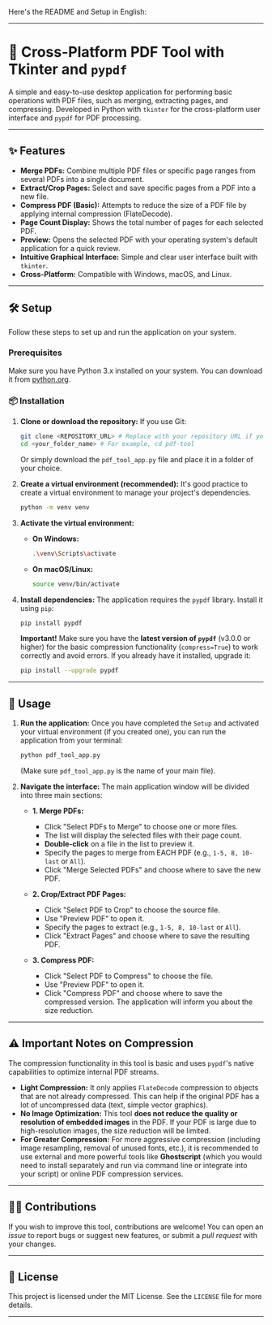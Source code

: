 Here's the README and Setup in English:

-----

# 🚀 Cross-Platform PDF Tool with Tkinter and `pypdf`

A simple and easy-to-use desktop application for performing basic operations with PDF files, such as merging, extracting pages, and compressing. Developed in Python with `tkinter` for the cross-platform user interface and `pypdf` for PDF processing.

-----

## ✨ Features

  * **Merge PDFs:** Combine multiple PDF files or specific page ranges from several PDFs into a single document.
  * **Extract/Crop Pages:** Select and save specific pages from a PDF into a new file.
  * **Compress PDF (Basic):** Attempts to reduce the size of a PDF file by applying internal compression (FlateDecode).
  * **Page Count Display:** Shows the total number of pages for each selected PDF.
  * **Preview:** Opens the selected PDF with your operating system's default application for a quick review.
  * **Intuitive Graphical Interface:** Simple and clear user interface built with `tkinter`.
  * **Cross-Platform:** Compatible with Windows, macOS, and Linux.

-----

## 🛠️ Setup

Follow these steps to set up and run the application on your system.

### Prerequisites

Make sure you have Python 3.x installed on your system. You can download it from [python.org](https://www.python.org/downloads/).

### 📦 Installation

1.  **Clone or download the repository:**
    If you use Git:

    ```bash
    git clone <REPOSITORY_URL> # Replace with your repository URL if you have one
    cd <your_folder_name> # For example, cd pdf-tool
    ```

    Or simply download the `pdf_tool_app.py` file and place it in a folder of your choice.

2.  **Create a virtual environment (recommended):**
    It's good practice to create a virtual environment to manage your project's dependencies.

    ```bash
    python -m venv venv
    ```

3.  **Activate the virtual environment:**

      * **On Windows:**
        ```bash
        .\venv\Scripts\activate
        ```
      * **On macOS/Linux:**
        ```bash
        source venv/bin/activate
        ```

4.  **Install dependencies:**
    The application requires the `pypdf` library. Install it using `pip`:

    ```bash
    pip install pypdf
    ```

    **Important\!** Make sure you have the **latest version of `pypdf`** (v3.0.0 or higher) for the basic compression functionality (`compress=True`) to work correctly and avoid errors. If you already have it installed, upgrade it:

    ```bash
    pip install --upgrade pypdf
    ```

-----

## 🚀 Usage

1.  **Run the application:**
    Once you have completed the `Setup` and activated your virtual environment (if you created one), you can run the application from your terminal:

    ```bash
    python pdf_tool_app.py
    ```

    (Make sure `pdf_tool_app.py` is the name of your main file).

2.  **Navigate the interface:**
    The main application window will be divided into three main sections:

      * **1. Merge PDFs:**

          * Click "Select PDFs to Merge" to choose one or more files.
          * The list will display the selected files with their page count.
          * **Double-click** on a file in the list to preview it.
          * Specify the pages to merge from EACH PDF (e.g., `1-5, 8, 10-last` or `All`).
          * Click "Merge Selected PDFs" and choose where to save the new PDF.

      * **2. Crop/Extract PDF Pages:**

          * Click "Select PDF to Crop" to choose the source file.
          * Use "Preview PDF" to open it.
          * Specify the pages to extract (e.g., `1-5, 8, 10-last` or `All`).
          * Click "Extract Pages" and choose where to save the resulting PDF.

      * **3. Compress PDF:**

          * Click "Select PDF to Compress" to choose the file.
          * Use "Preview PDF" to open it.
          * Click "Compress PDF" and choose where to save the compressed version. The application will inform you about the size reduction.

-----

## ⚠️ Important Notes on Compression

The compression functionality in this tool is basic and uses `pypdf`'s native capabilities to optimize internal PDF streams.

  * **Light Compression:** It only applies `FlateDecode` compression to objects that are not already compressed. This can help if the original PDF has a lot of uncompressed data (text, simple vector graphics).
  * **No Image Optimization:** This tool **does not reduce the quality or resolution of embedded images** in the PDF. If your PDF is large due to high-resolution images, the size reduction will be limited.
  * **For Greater Compression:** For more aggressive compression (including image resampling, removal of unused fonts, etc.), it is recommended to use external and more powerful tools like **Ghostscript** (which you would need to install separately and run via command line or integrate into your script) or online PDF compression services.

-----

## 👨‍💻 Contributions

If you wish to improve this tool, contributions are welcome\! You can open an *issue* to report bugs or suggest new features, or submit a *pull request* with your changes.

-----

## 📄 License

This project is licensed under the MIT License. See the `LICENSE` file for more details.

-----